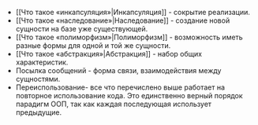 - [[Что такое «инкапсуляция»|Инкапсуляция]] - сокрытие реализации.
- [[Что такое «наследование»|Наследование]] - создание новой сущности на базе уже существующей.
- [[Что такое «полиморфизм»|Полиморфизм]] - возможность иметь разные формы для одной и той же сущности.
- [[Что такое «абстракция»|Абстракция]] - набор общих характеристик.
- Посылка сообщений - форма связи, взаимодействия между сущностями.
- Переиспользование- все что перечислено выше работает на повторное использование кода.
Это единственно верный порядок парадигм ООП, так как каждая последующая использует предыдущие.